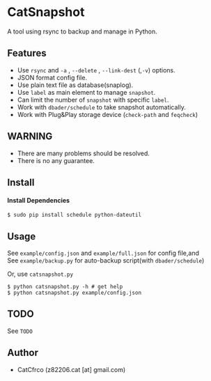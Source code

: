 # CatSnapshot
A tool using rsync to backup and manage in Python.

## Features
* Use `rsync` and  `-a` , `--delete` , `--link-dest` (,`-v`) options.
* JSON format config file.
* Use plain text file as database(snaplog).
* Use `label` as main element to manage `snapshot`.
* Can limit the number of `snapshot` with specific `label`.
* Work with `dbader/schedule` to take snapshot automatically.
* Work with Plug&Play storage device (`check-path` and `feqcheck`)

## WARNING
* There are many problems should be resolved.
* There is no any guarantee.

## Install
#### Install Dependencies

    $ sudo pip install schedule python-dateutil    

## Usage
See `example/config.json` and `example/full.json` for config file,and  
See `example/backup.py` for auto-backup script(with `dbader/schedule`)

Or, use `catsnapshot.py`

    $ python catsnapshot.py -h # get help
    $ python catsnapshot.py example/config.json


## TODO
See `TODO`

## Author
* CatCfrco (z82206.cat [at] gmail.com)
